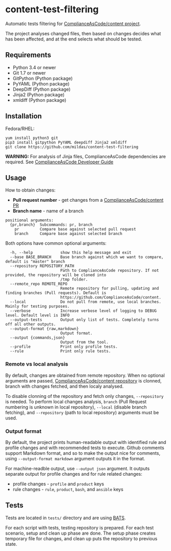 # content-test-filtering
Automatic tests filtering for [ComplianceAsCode/content project](https://github.com/ComplianceAsCode/content/).

The project analyses changed files, then based on changes decides what has been affected, and at the end selects what should be tested.

## Requirements
-  Python 3.4 or newer
-  Git 1.7 or newer
-  GitPython (Python package)
-  PyYAML (Python package)
-  DeepDiff (Python package)
-  Jinja2 (Python package)
-  xmldiff (Python package)

## Installation
Fedora/RHEL:
```
yum install python3 git
pip3 install gitpython PyYAML deepdiff Jinja2 xmldiff
git clone https://github.com/mildas/content-test-filtering
```

**WARNING:** For analysis of Jinja files, ComplianceAsCode dependencies are required. See [ComplianceAsCode Developer Guide](https://github.com/ComplianceAsCode/content/blob/master/docs/manual/developer_guide.adoc)

## Usage
How to obtain changes:
-  **Pull request number** - get changes from a [ComplianceAsCode/content PR](https://github.com/ComplianceAsCode/content/pulls)
-  **Branch name** - name of a branch
```
positional arguments:
  {pr,branch}  Subcommands: pr, branch
    pr         Compare base against selected pull request
    branch     Compare base against selected branch
```

Both options have common optional arguments:
```
  -h, --help            show this help message and exit
  --base BASE_BRANCH    Base branch against which we want to compare, default is "master" branch
  --repository REPOSITORY_PATH
                        Path to ComplianceAsCode repository. If not provided, the repository will be cloned into
                        /tmp folder.
  --remote_repo REMOTE_REPO
                        Remote repository for pulling, updating and finding branches (Pull requests). Default is
                        https://github.com/ComplianceAsCode/content.
  --local               Do not pull from remote, use local branches. Mainly for testing purposes.
  --verbose             Increase verbose level of logging to DEBUG level. Default level is INFO
  --output-tests        Output only list of tests. Completely turns off all other outputs.
  --output-format {raw,markdown}
                        Output format.
  --output {commands,json}
                        Output from the tool.
  --profile             Print only profile tests.
  --rule                Print only rule tests.
```

### Remote vs local analysis
By default, changes are obtained from remote repository. When no optional arguments are passed, [ComplianceAsCode/content repository](https://github.com/ComplianceAsCode/content/) is clonned, branch with changes fetched, and then localy analysed.

To disable clonning of the repository and fetch only changes, `--repository` is needed.
To perform local changes analysis, `branch` (Pull Request numbering is unknown in local repository), `--local` (disable branch fetching), and `--repository` (path to local repository) arguments must be used.

### Output format
By default, the project prints human-readable output with identified rule and profile changes and with recommended tests to execute. Github comments support Markdown format, and so to make the output nice for comments, using `--output-format markdown` argument outputs it in the format.

For machine-readble output, use `--output json` argument. It outputs separate output for profile changes and for rule related changes:
- profile changes - `profile` and `product` keys
- rule changes - `rule`, `product`, `bash`, and `ansible` keys

## Tests
Tests are located in `tests/` directory and are using [BATS](https://github.com/bats-core/bats-core).

For each script with tests, testing repository is prepared.
For each test scenario, setup and clean up phase are done. The setup phase creates temporary file for changes, and clean up puts the repository to previous state.
